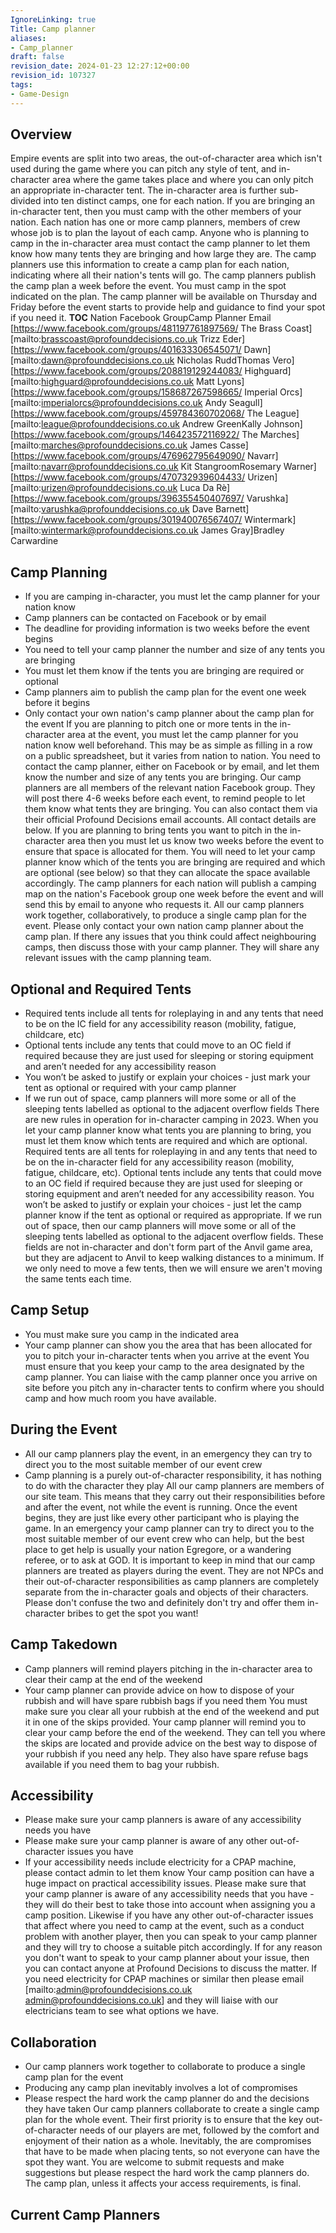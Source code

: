 ```yaml
---
IgnoreLinking: true
Title: Camp planner
aliases:
- Camp_planner
draft: false
revision_date: 2024-01-23 12:27:12+00:00
revision_id: 107327
tags:
- Game-Design
---
```


## Overview
Empire events are split into two areas, the out-of-character area which isn't used during the game where you can pitch any style of tent, and in-character area where the game takes place and where you can only pitch an appropriate in-character tent. The in-character area is further sub-divided into ten distinct camps, one for each nation. If you are bringing an in-character tent, then you must camp with the other members of your nation.
Each nation has one or more camp planners, members of crew whose job is to plan the layout of each camp. Anyone who is planning to camp in the in-character area must contact the camp planner to let them know how many tents they are bringing and how large they are. The camp planners use this information to create a camp plan for each nation, indicating where all their nation's tents will go.
The camp planners publish the camp plan a week before the event. You must camp in the spot indicated on the plan. The camp planner will be available on Thursday and Friday before the event starts to provide help and guidance to find your spot if you need it.
__TOC__
Nation Facebook GroupCamp Planner Email
[https://www.facebook.com/groups/481197761897569/ The Brass Coast][mailto:brasscoast@profounddecisions.co.uk Trizz Eder]
[https://www.facebook.com/groups/401633306545071/ Dawn][mailto:dawn@profounddecisions.co.uk Nicholas RuddThomas Vero]
[https://www.facebook.com/groups/208819129244083/ Highguard][mailto:highguard@profounddecisions.co.uk Matt Lyons]
[https://www.facebook.com/groups/158687267598665/ Imperial Orcs][mailto:imperialorcs@profounddecisions.co.uk Andy Seagull]
[https://www.facebook.com/groups/459784360702068/ The League][mailto:league@profounddecisions.co.uk Andrew GreenKally Johnson]
[https://www.facebook.com/groups/146423572116922/ The Marches][mailto:marches@profounddecisions.co.uk James Casse]
[https://www.facebook.com/groups/476962795649090/ Navarr][mailto:navarr@profounddecisions.co.uk Kit StangroomRosemary Warner]
[https://www.facebook.com/groups/470732939604433/ Urizen][mailto:urizen@profounddecisions.co.uk Luca Da Rè]
[https://www.facebook.com/groups/396355450407697/ Varushka][mailto:varushka@profounddecisions.co.uk Dave Barnett]
[https://www.facebook.com/groups/301940076567407/ Wintermark][mailto:wintermark@profounddecisions.co.uk James Gray]Bradley Carwardine
## Camp Planning
* If you are camping in-character, you must let the camp planner for your nation know
* Camp planners can be contacted on Facebook or by email
* The deadline for providing information is two weeks before the event begins
* You need to tell your camp planner the number and size of any tents you are bringing
* You must let them know if the tents you are bringing are required or optional
* Camp planners aim to publish the camp plan for the event one week before it begins
* Only contact your own nation's camp planner about the camp plan for the event
If you are planning to pitch one or more tents in the in-character area at the event, you must let the camp planner for you nation know well beforehand. This may be as simple as filling in a row on a public spreadsheet, but it varies from nation to nation. You need to contact the camp planner, either on Facebook or by email, and let them know the number and size of any tents you are bringing.
Our camp planners are all members of the relevant nation Facebook group. They will post there 4-6 weeks before each event, to remind people to let them know what tents they are bringing. You can also contact them via their official Profound Decisions email accounts. All contact details are below.
If you are planning to bring tents you want to pitch in the in-character area then you must let us know two weeks before the event to ensure that space is allocated for them. You will need to let your camp planner know which of the tents you are bringing are required and which are optional (see below) so that they can allocate the space available accordingly. The camp planners for each nation will publish a camping map on the nation's Facebook group one week before the event and will send this by email to anyone who requests it.
All our camp planners work together, collaboratively, to produce a single camp plan for the event. Please only contact your own nation camp planner about the camp plan. If there any issues that you think could affect neighbouring camps, then discuss those with your camp planner. They will share any relevant issues with the camp planning team.
## Optional and Required Tents
* Required tents include all tents for roleplaying in and any tents that need to be on the IC field for any accessibility reason (mobility, fatigue, childcare, etc)
* Optional tents include any tents that could move to an OC field if required because they are just used for sleeping or storing equipment and aren’t needed for any accessibility reason
* You won’t be asked to justify or explain your choices - just mark your tent as optional or required with your camp planner
* If we run out of space, camp planners will more some or all of the sleeping tents labelled as optional to the adjacent overflow fields
There are new rules in operation for in-character camping in 2023. When you let your camp planner know what tents you are planning to bring, you must let them know which tents are required and which are optional. Required tents are all tents for roleplaying in and any tents that need to be on the in-character field for any accessibility reason (mobility, fatigue, childcare, etc). Optional tents include any tents that could move to an OC field if required because they are just used for sleeping or storing equipment and aren’t needed for any accessibility reason. You won’t be asked to justify or explain your choices - just let the camp planner know if the tent as optional or required as appropriate.
If we run out of space, then our camp planners will move some or all of the sleeping tents labelled as optional to the adjacent overflow fields. These fields are not in-character and don't form part of the Anvil game area, but they are adjacent to Anvil to keep walking distances to a minimum. If we only need to move a few tents, then we will ensure we aren't moving the same tents each time.
## Camp Setup
* You must make sure you camp in the indicated area
* Your camp planner can show you the area that has been allocated for you to pitch your in-character tents when you arrive at the event
You must ensure that you keep your camp to the area designated by the camp planner. You can liaise with the camp planner once you arrive on site before you pitch any in-character tents to confirm where you should camp and how much room you have available.
## During the Event
* All our camp planners play the event, in an emergency they can try to direct you to the most suitable member of our event crew
* Camp planning is a purely out-of-character responsibility, it has nothing to do with the character they play
All our camp planners are members of our site team. This means that they carry out their responsibilities before and after the event, not while the event is running. Once the event begins, they are just like every other participant who is playing the game. In an emergency your camp planner can try to direct you to the most suitable member of our event crew who can help, but the best place to get help is usually your nation Egregore, or a wandering referee, or to ask at GOD.
It is important to keep in mind that our camp planners are treated as players during the event. They are not NPCs and their out-of-character responsibilities as camp planners are completely separate from the in-character goals and objects of their characters. Please don't confuse the two and definitely don't try and offer them in-character bribes to get the spot you want!
## Camp Takedown
* Camp planners will remind players pitching in the in-character area to clear their camp at the end of the weekend
* Your camp planner can provide advice on how to dispose of your rubbish and will have spare rubbish bags if you need them
You must make sure you clear all your rubbish at the end of the weekend and put it in one of the skips provided. Your camp planner will remind you to clear your camp before the end of the weekend. They can tell you where the skips are located and provide advice on the best way to dispose of your rubbish if you need any help. They also have spare refuse bags available if you need them to bag your rubbish.
## Accessibility
* Please make sure your camp planners is aware of any accessibility needs you have
* Please make sure your camp planner is aware of any other out-of-character issues you have
* If your accessibility needs include electricity for a CPAP machine, please contact admin to let them know
Your camp position can have a huge impact on practical accessibility issues. Please make sure that your camp planner is aware of any accessibility needs that you have - they will do their best to take those into account when assigning you a camp position. Likewise if you have any other out-of-character issues that affect where you need to camp at the event, such as a conduct problem with another player, then you can speak to your camp planner and they will try to choose a suitable pitch accordingly. If for any reason you don't want to speak to your camp planner about your issue, then you can contact anyone at Profound Decisions to discuss the matter.
If you need electricity for CPAP machines or similar then please email [mailto:admin@profounddecisions.co.uk admin@profounddecisions.co.uk] and they will liaise with our electricians team to see what options we have.
## Collaboration
* Our camp planners work together to collaborate to produce a single camp plan for the event
* Producing any camp plan inevitably involves a lot of compromises
* Please respect the hard work the camp planner do and the decisions they have taken
Our camp planners collaborate to create a single camp plan for the whole event. Their first priority is to ensure that the key out-of-character needs of our players are met, followed by the comfort and enjoyment of their nation as a whole. Inevitably, the are compromises that have to be made when placing tents, so not everyone can have the spot they want. You are welcome to submit requests and make suggestions but please respect the hard work the camp planners do. The camp plan, unless it affects your access requirements, is final.
## Current Camp Planners